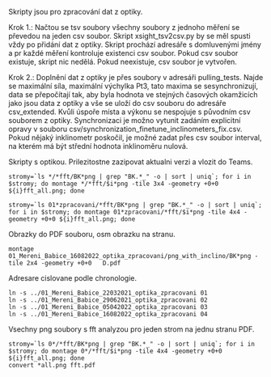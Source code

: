 Skripty jsou pro zpracování dat z optiky.

Krok 1.: Načtou se tsv soubory všechny soubory z jednoho měření se
převedou na jeden csv soubor. Skript xsight_tsv2csv.py by se měl
spusti vždy po přidání dat z optiky. Skript prochází adresáře s
domluvenými jmény a pr každé měření kontroluje existenci csv
soubor. Pokud csv soubor existuje, skript nic nedělá. Pokud
neexistuje, csv soubor je vytvořen.

Krok 2.: Doplnění dat z optiky je přes soubory v adresáři
pulling_tests. Najde se maximální síla, maximální výchylka Pt3, tato
maxima se sesynchronizují, data se přepočítají tak, aby byla hodnota
ve stejných časových okamžicích jako jsou data z optiky a vše se uloží
do csv souboru do adresáře csv_extended. Kvůli úspoře místa a výkonu
se nespojuje s původním csv souborem z optiky. Synchronizaci je možno
vytunit zadáním explicitní opravy v souboru
csv/synchronization_finetune_inclinometers_fix.csv. Pokud nějaký
inklinometr poskočil, je možné zadat přes csv soubor interval, na
kterém má být střední hodnota inklinoměru nulová.

Skripty s optikou. Prilezitostne zazipovat aktualni verzi a vlozit do Teams.

```
stromy=`ls */*fft/BK*png | grep "BK.*_" -o | sort | uniq`; for i in $stromy; do montage */*fft/$i*png -tile 3x4 -geometry +0+0 ${i}fft_all.png; done
```
```
stromy=`ls 01*zpracovani/*fft/BK*png | grep "BK.*_" -o | sort | uniq`; for i in $stromy; do montage 01*zpracovani/*fft/$i*png -tile 4x4 -geometry +0+0 ${i}fft_all.png; done
```
Obrazky do PDF souboru, osm obrazku na stranu.
```
montage 01_Mereni_Babice_16082022_optika_zpracovani/png_with_inclino/BK*png -tile 2x4 -geometry +0+0   D.pdf
```

Adresare cislovane podle chronologie.
```
ln -s ../01_Mereni_Babice_22032021_optika_zpracovani 01
ln -s ../01_Mereni_Babice_29062021_optika_zpracovani 02
ln -s ../01_Mereni_Babice_05042022_optika_zpracovani 03
ln -s ../01_Mereni_Babice_16082022_optika_zpracovani 04
```

Vsechny png soubory s fft analyzou pro jeden strom na jednu stranu PDF.
```
stromy=`ls 0*/*fft/BK*png | grep "BK.*_" -o | sort | uniq`; for i in $stromy; do montage 0*/*fft/$i*png -tile 4x4 -geometry +0+0 ${i}fft_all.png; done
convert *all.png fft.pdf

```

